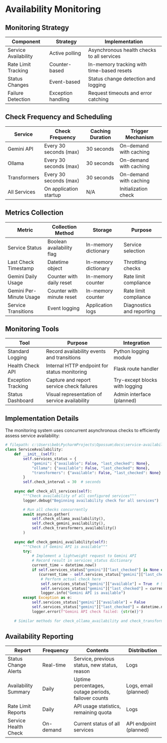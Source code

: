 # Availability Monitoring

## Monitoring Strategy

| Component            | Strategy           | Implementation                             |
|----------------------|--------------------|--------------------------------------------|
| Service Availability | Active polling     | Asynchronous health checks to all services |
| Rate Limit Tracking  | Counter-based      | In-memory tracking with time-based resets  |
| Status Changes       | Event-based        | Status change detection and logging        |
| Failure Detection    | Exception handling | Request timeouts and error catching        |

## Check Frequency and Scheduling

| Service      | Check Frequency        | Caching Duration | Trigger Mechanism      |
|--------------|------------------------|------------------|------------------------|
| Gemini API   | Every 30 seconds (max) | 30 seconds       | On-demand with caching |
| Ollama       | Every 30 seconds (max) | 30 seconds       | On-demand with caching |
| Transformers | Every 30 seconds (max) | 30 seconds       | On-demand with caching |
| All Services | On application startup | N/A              | Initialization check   |

## Metrics Collection

| Metric                  | Collection Method         | Storage              | Purpose                   |
|-------------------------|---------------------------|----------------------|---------------------------|
| Service Status          | Boolean availability flag | In-memory dictionary | Service selection         |
| Last Check Timestamp    | Datetime object           | In-memory dictionary | Throttling checks         |
| Gemini Daily Usage      | Counter with daily reset  | In-memory counter    | Rate limit compliance     |
| Gemini Per-Minute Usage | Counter with minute reset | In-memory counter    | Rate limit compliance     |
| Service Transitions     | Event logging             | Application logs     | Diagnostics and reporting |

## Monitoring Tools

| Tool               | Purpose                                       | Integration                    |
|--------------------|-----------------------------------------------|--------------------------------|
| Standard Logging   | Record availability events and transitions    | Python logging module          |
| Health Check API   | Internal HTTP endpoint for status monitoring  | Flask route handler            |
| Exception Tracking | Capture and report service check failures     | Try-except blocks with logging |
| Status Dashboard   | Visual representation of service availability | Admin interface (planned)      |

## Implementation Details

The monitoring system uses concurrent asynchronous checks to efficiently assess service availability:

```python
# filepath: c:\Users\beb\PycharmProjects\Opossum\docs\service-availability\availability-monitoring.md
class ServiceAvailability:
    def __init__(self):
        self.services_status = {
            "gemini": {"available": False, "last_checked": None},
            "ollama": {"available": False, "last_checked": None},
            "transformers": {"available": False, "last_checked": None}
        }
        self.check_interval = 30  # seconds
        
    async def check_all_services(self):
        """Check availability of all configured services"""
        logger.debug("Beginning availability check for all services")

        # Run all checks concurrently
        await asyncio.gather(
            self.check_ollama_availability(),
            self.check_gemini_availability(),
            self.check_transformers_availability()
        )
        
    async def check_gemini_availability(self):
        """Check if Gemini API is available"""
        try:
            # Implement a lightweight request to Gemini API
            # Record result in services_status dictionary
            current_time = datetime.now()
            if self.services_status["gemini"]["last_checked"] is None or \
               (current_time - self.services_status["gemini"]["last_checked"]).seconds > self.check_interval:
                # Perform actual check here
                self.services_status["gemini"]["available"] = True  # Set based on check result
                self.services_status["gemini"]["last_checked"] = current_time
                logger.info("Gemini API is available")
        except Exception as e:
            self.services_status["gemini"]["available"] = False
            self.services_status["gemini"]["last_checked"] = datetime.now()
            logger.error(f"Gemini API check failed: {str(e)}")
            
    # Similar methods for check_ollama_availability and check_transformers_availability
```

## Availability Reporting

| Report               | Frequency | Contents                                            | Distribution           |
|----------------------|-----------|-----------------------------------------------------|------------------------|
| Status Change Alerts | Real-time | Service, previous status, new status, reason        | Logs                   |
| Availability Summary | Daily     | Uptime percentages, outage periods, failover counts | Logs, email (planned)  |
| Rate Limit Reports   | Daily     | API usage statistics, remaining quota               | Logs                   |
| Service Health Check | On-demand | Current status of all services                      | API endpoint (planned) |